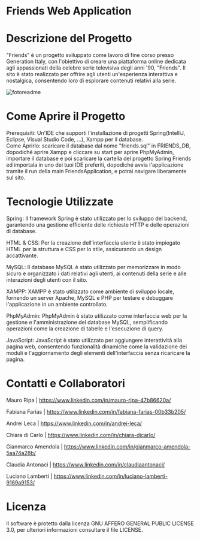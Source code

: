 
# Friends Web Application

# Descrizione del Progetto
"Friends" è un progetto sviluppato come lavoro di fine corso presso Generation Italy, con l'obiettivo di creare una piattaforma online dedicata agli appassionati della celebre serie televisiva degli anni '90, "Friends". Il sito è stato realizzato per offrire agli utenti un'esperienza interattiva e nostalgica, consentendo loro di esplorare contenuti relativi alla serie.


![fotoreadme](https://github.com/mauroripa/friends/assets/22256710/8b063c84-87b4-467f-953f-00b44d298718)

# Come Aprire il Progetto
Prerequisiti: Un'IDE che supporti l'installazione di progetti Spring(IntelliJ, Eclipse, Visual Studio Code, ...), Xampp per il database.  
Come Aprirlo: scaricare il database dal nome "friends.sql" in FRIENDS_DB, dopodiché aprire Xampp e cliccare su start per aprire PhpMyAdmin, importare il database e poi scaricare la cartella del progetto Spring Friends ed importala in uno dei tuoi IDE preferiti, dopodiché avvia l'applicazione tramite il run della main FriendsApplication, e potrai navigare liberamente sul sito.

# Tecnologie Utilizzate
Spring: Il framework Spring è stato utilizzato per lo sviluppo del backend, garantendo una gestione efficiente delle richieste HTTP e delle operazioni di database.


HTML & CSS: Per la creazione dell'interfaccia utente è stato impiegato HTML per la struttura e CSS per lo stile, assicurando un design accattivante.


MySQL: Il database MySQL è stato utilizzato per memorizzare in modo sicuro e organizzato i dati relativi agli utenti, ai contenuti della serie e alle interazioni degli utenti con il sito.


XAMPP: XAMPP è stato utilizzato come ambiente di sviluppo locale, fornendo un server Apache, MySQL e PHP per testare e debuggare l'applicazione in un ambiente controllato.


PhpMyAdmin: PhpMyAdmin è stato utilizzato come interfaccia web per la gestione e l'amministrazione del database MySQL, semplificando operazioni come la creazione di tabelle e l'esecuzione di query.


JavaScript: JavaScript è stato utilizzato per aggiungere interattività alla pagina web, consentendo funzionalità dinamiche come la validazione dei moduli e l'aggiornamento degli elementi dell'interfaccia senza ricaricare la pagina.

# Contatti e Collaboratori
Mauro Ripa | https://www.linkedin.com/in/mauro-ripa-47b86620a/


Fabiana Farias | https://www.linkedin.com/in/fabiana-farias-00b33b205/


Andrei Leca | https://www.linkedin.com/in/andrei-leca/


Chiara di Carlo | https://www.linkedin.com/in/chiara-dicarlo/


Gianmarco Amendola | https://www.linkedin.com/in/gianmarco-amendola-5aa74a28b/


Claudia Antonaci | https://www.linkedin.com/in/claudiaantonaci/


Luciano Lamberti | https://www.linkedin.com/in/luciano-lamberti-9169a9153/


# Licenza
Il software è protetto dalla licenza  GNU AFFERO GENERAL PUBLIC LICENSE 3.0, per ulteriori informazioni consultare il file LICENSE.
